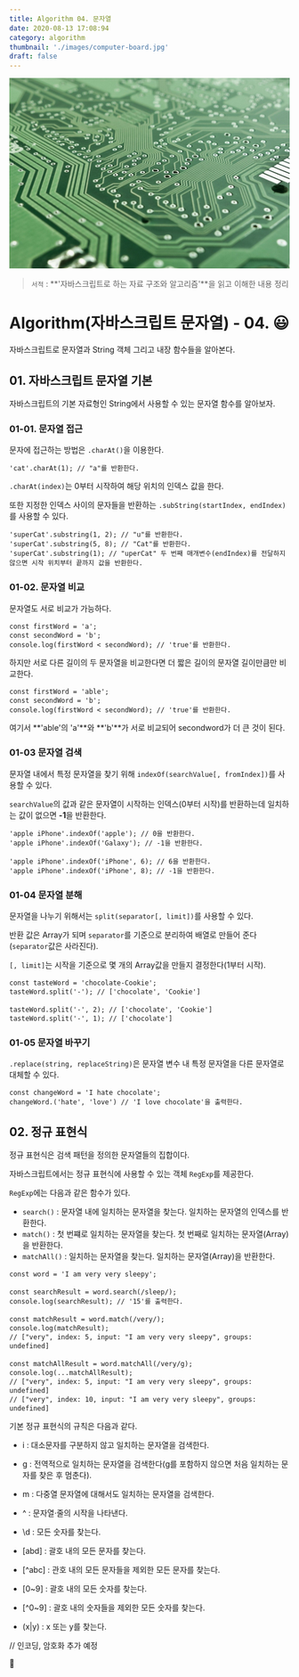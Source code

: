 ```yaml
---
title: Algorithm 04. 문자열
date: 2020-08-13 17:08:94
category: algorithm
thumbnail: './images/computer-board.jpg'
draft: false
---
```


![](./images/computer-board.jpg)

> `서적` : **'자바스크립트로 하는 자료 구조와 알고리즘'**을 읽고 이해한 내용 정리

# Algorithm(자바스크립트 문자열) - 04. 😃

자바스크립트로 문자열과 String 객체 그리고 내장 함수들을 알아본다.

## 01. 자바스크립트 문자열 기본

자바스크립트의 기본 자료형인 String에서 사용할 수 있는 문자열 함수를 알아보자.

### 01-01. 문자열 접근

문자에 접근하는 방법은 `.charAt()`을 이용한다.

```js{}
'cat'.charAt(1); // "a"를 반환한다.
```

`.charAt(index)`는 0부터 시작하여 해당 위치의 인덱스 값을 한다.

또한 지정한 인덱스 사이의 문자들을 반환하는 `.subString(startIndex, endIndex)`를 사용할 수 있다.

```js{}
'superCat'.substring(1, 2); // "u"를 반환한다.
'superCat'.substring(5, 8); // "Cat"를 반환한다.
'superCat'.substring(1); // "uperCat" 두 번째 매개변수(endIndex)를 전달하지 않으면 시작 위치부터 끝까지 값을 반환한다.
```

### 01-02. 문자열 비교

문자열도 서로 비교가 가능하다.

```js{}
const firstWord = 'a';
const secondWord = 'b';
console.log(firstWord < secondWord); // 'true'를 반환한다.
```

하지만 서로 다른 길이의 두 문자열을 비교한다면 더 짧은 길이의 문자열 길이만큼만 비교한다.

```js{}
const firstWord = 'able';
const secondWord = 'b';
console.log(firstWord < secondWord); // 'true'를 반환한다.
```

여기서 **'able'의 'a'**와 **'b'**가 서로 비교되어 secondword가 더 큰 것이 된다.

### 01-03 문자열 검색

문자열 내에서 특정 문자열을 찾기 위해 `indexOf(searchValue[, fromIndex])`를 사용할 수 있다.

`searchValue`의 값과 같은 문자열이 시작하는 인덱스(0부터 시작)를 반환하는데 일치하는 값이 없으면 **-1**을 반환한다.

```js{}
'apple iPhone'.indexOf('apple'); // 0을 반환한다.
'apple iPhone'.indexOf('Galaxy'); // -1을 반환한다.

'apple iPhone'.indexOf('iPhone', 6); // 6을 반환한다.
'apple iPhone'.indexOf('iPhone', 8); // -1을 반환한다.
```

### 01-04 문자열 분해

문자열을 나누기 위해서는 `split(separator[, limit])`를 사용할 수 있다.

반환 값은 Array가 되며 `separator`를 기준으로 분리하여 배열로 만들어 준다(`separator`값은 사라진다).

`[, limit]`는 시작을 기준으로 몇 개의 Array값을 만들지 결정한다(1부터 시작).

```js{}
const tasteWord = 'chocolate-Cookie';
tasteWord.split('-'); // ['chocolate', 'Cookie']

tasteWord.split('-', 2); // ['chocolate', 'Cookie']
tasteWord.split('-', 1); // ['chocolate']
```

### 01-05 문자열 바꾸기

`.replace(string, replaceString)`은 문자열 변수 내 특정 문자열을 다른 문자열로 대체할 수 있다.

```js{}
const changeWord = 'I hate chocolate';
changeWord.('hate', 'love') // 'I love chocolate'을 출력한다.
```

## 02. 정규 표현식

정규 표현식은 검색 패턴을 정의한 문자열들의 집합이다.

자바스크립트에서는 정규 표현식에 사용할 수 있는 객체 `RegExp`를 제공한다.

`RegExp`에는 다음과 같은 함수가 있다.

- `search()` : 문자열 내에 일치하는 문자열을 찾는다. 일치하는 문자열의 인덱스를 반환한다.
- `match()` : 첫 번쨰로 일치하는 문자열을 찾는다. 첫 번째로 일치하는 문자열(Array)을 반환한다.
- `matchAll()` : 일치하는 문자열을 찾는다. 일치하는 문자열(Array)을 반환한다.

```js{}
const word = 'I am very very sleepy';

const searchResult = word.search(/sleep/);
console.log(searchResult); // '15'를 출력한다.

const matchResult = word.match(/very/);
console.log(matchResult);
// ["very", index: 5, input: "I am very very sleepy", groups: undefined]

const matchAllResult = word.matchAll(/very/g);
console.log(...matchAllResult);
// ["very", index: 5, input: "I am very very sleepy", groups: undefined]
// ["very", index: 10, input: "I am very very sleepy", groups: undefined]
```

기본 정규 표현식의 규칙은 다음과 같다.

- i : 대소문자를 구분하지 않고 일치하는 문자열을 검색한다.
- g : 전역적으로 일치하는 문자열을 검색한다(g를 포함하지 않으면 처음 일치하는 문자를 찾은 후 멈춘다).
- m : 다중열 문자열에 대해서도 일치하는 문자열을 검색한다.

- ^ : 문자열·줄의 시작을 나타낸다.
- \d : 모든 숫자를 찾는다.
- [abd] : 괄호 내의 모든 문자를 찾는다.
- [\^abc] : 관호 내의 모든 문자들을 제외한 모든 문자를 찾는다.
- [0~9] : 괄호 내의 모든 숫자를 찾는다.
- [\^0~9] : 괄호 내의 숫자들을 제외한 모든 숫자를 찾는다.
- (x|y) : x 또는 y를 찾는다.

// 인코딩, 암호화 추가 예정

👋
